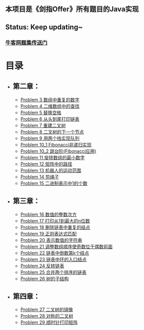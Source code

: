 ## 本项目是《剑指Offer》所有题目的Java实现
## Status: Keep updating~

### [牛客网题集传送门](https://www.nowcoder.com/ta/coding-interviews?page=1)

# 目录
- ## 第二章：
    - [Problem 3 数组中重复的数字](https://github.com/JasonWcz/Sword-for-Offer/blob/master/Chapter2/Solution_03_1.java)
    - [Problem 4 二维数组中的查找](https://github.com/JasonWcz/Sword-for-Offer/blob/master/Chapter2/Solution_04.java)
    - [Problem 5 替换空格](https://github.com/JasonWcz/Sword-for-Offer/blob/master/Chapter2/Solution_05.java)
    - [Problem 6 从头到尾打印链表](https://github.com/JasonWcz/Sword-for-Offer/blob/master/Chapter2/Solution_06.java)
    - [Problem 7 重建二叉树](https://github.com/JasonWcz/Sword-for-Offer/blob/master/Chapter2/Solution_07.java)
    - [Problem 8 二叉树的下一个节点](https://github.com/JasonWcz/Sword-for-Offer/blob/master/Chapter2/Solution_08.java)
    - [Problem 9 用两个栈实现队列](https://github.com/JasonWcz/Sword-for-Offer/blob/master/Chapter2/Solution_09.java)
    - [Problem 10_1 Fibonacci非递归实现](https://github.com/JasonWcz/Sword-for-Offer/blob/master/Chapter2/Solution_10_1.java)
    - [Problem 10_2 跳台阶(Fibonacci应用)](https://github.com/JasonWcz/Sword-for-Offer/blob/master/Chapter2/Solution_10_2.java)
    - [Problem 11 旋转数组的最小数字](https://github.com/JasonWcz/Sword-for-Offer/blob/master/Chapter2/Solution_11.java)
    - [Problem 12  矩阵中的路径](https://github.com/JasonWcz/Sword-for-Offer/blob/master/Chapter2/Solution_12.java)
    - [Problem 13 机器人的运动范围](https://github.com/JasonWcz/Sword-for-Offer/blob/master/Chapter2/Solution_13.java)
    - [Problem 14 剪绳子](https://github.com/JasonWcz/Sword-for-Offer/blob/master/Chapter2/Solution_14.java)
    - [Problem 15 二进制表示中1的个数](https://github.com/JasonWcz/Sword-for-Offer/blob/master/Chapter2/Solution_15.java)
- ## 第三章：
    - [Problem 16 数值的整数次方](https://github.com/JasonWcz/Sword-for-Offer/blob/master/Chapter3/Solution_16.java)
    - [Problem 17 打印从1到最大的n位数](https://github.com/JasonWcz/Sword-for-Offer/blob/master/Chapter3/Solution_17.java)
    - [Problem 18 删除链表中重复的结点](https://github.com/JasonWcz/Sword-for-Offer/blob/master/Chapter3/Solution_18.java)
    - [Problem 19 正则表达式匹配](https://github.com/JasonWcz/Sword-for-Offer/blob/master/Chapter3/Solution_19.java)
    - [Problem 20 表示数值的字符串](https://github.com/JasonWcz/Sword-for-Offer/blob/master/Chapter3/Solution_20.java)
    - [Problem 21 调整数组顺序使奇数位于偶数前面](https://github.com/JasonWcz/Sword-for-Offer/blob/master/Chapter3/Solution_21.java)
    - [Problem 22 链表中倒数第k个结点](https://github.com/JasonWcz/Sword-for-Offer/blob/master/Chapter3/Solution_22.java)
    - [Problem 23 链表中环的入口结点](https://github.com/JasonWcz/Sword-for-Offer/blob/master/Chapter3/Solution_23.java)
    - [Problem 24 反转链表](https://github.com/JasonWcz/Sword-for-Offer/blob/master/Chapter3/Solution_24.java)
    - [Problem 25 合并两个排序的链表](https://github.com/JasonWcz/Sword-for-Offer/blob/master/Chapter3/Solution_25.java)
    - [Problem 26 树的子结构](https://github.com/JasonWcz/Sword-for-Offer/blob/master/Chapter3/Solution_26.java)
- ## 第四章：
    - [Problem 27 二叉树的镜像](https://github.com/JasonWcz/Sword-for-Offer/blob/master/Chapter4/Solution_27.java)
    - [Problem 28 对称的二叉树](https://github.com/JasonWcz/Sword-for-Offer/blob/master/Chapter4/Solution_28.java)
    - [Problem 29 顺时针打印矩阵](https://github.com/JasonWcz/Sword-for-Offer/blob/master/Chapter4/Solution_29.java)
